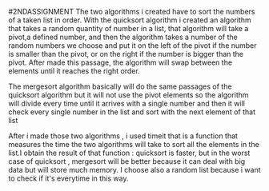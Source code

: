 #2NDASSIGNMENT
The two algorithms i created have to sort the numbers of a taken list in order.
With the quicksort algorithm i created an algorithm that takes a random quantity of number in a list, that algorithm will take a pivot,a defined number, and then the algorithm takes a number of the random numbers we choose and put it on the left of the pivot if the number is smaller than the pivot, or on the right if the number is bigger than the pivot. After made this passage, the algorithm will swap between the elements until it reaches the right order.

The mergesort algorithm basically will do the same passages of the quicksort algorithm but it will not use the pivot elements so the algorithm will divide every time until it arrives with a single number and then it will check every single number in the list and sort with the next element of that list

After i made those two algorithms , i used timeit that is a function that measures the time the two algorithms will take to sort all the elements in the list.I obtain the result of that function : quicksort is faster, but in the worst case of quicksort , mergesort will be better because it can deal with big data but will store much memory. I choose also a random list because i want to check if it's everytime in this way.

